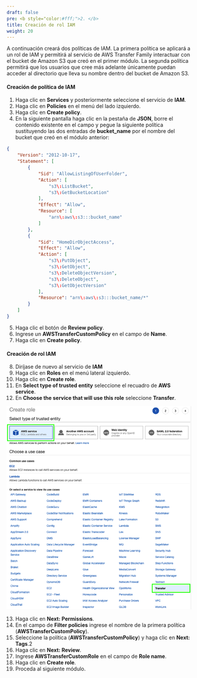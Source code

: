 ```yaml
---
draft: false
pre: <b style="color:#fff;">2. </b>
title: Creación de rol IAM
weight: 20
---
```

A continuación creará dos políticas de IAM. La primera política se aplicará a un rol de IAM y permitirá al servicio de AWS Transfer Family interactuar con el bucket de Amazon S3 que creó en el primer módulo. La segunda política permitirá que los usuarios que cree más adelante únicamente puedan acceder al directorio que lleva su nombre dentro del bucket de Amazon S3.

#### Creación de política de IAM

1. Haga clic en **Services** y posteriormente seleccione el servicio de **IAM**.
2. Haga clic en **Policies** en el menú del lado izquierdo.
3. Haga clic en **Create policy**.
4. En la siguiente pantalla haga clic en la pestaña de **JSON**, borre el contenido existente en el campo y pegue la siguiente política sustituyendo las dos entradas de **bucket_name** por el nombre del bucket que creó en el módulo anterior:

```json
{
    "Version": "2012-10-17",
    "Statement": [
        {
            "Sid": "AllowListingOfUserFolder",
            "Action": [
                "s3\:ListBucket",
                "s3\:GetBucketLocation"
            ],
            "Effect": "Allow",
            "Resource": [
                "arn\:aws\:s3:::bucket_name"
            ]
        },
        {
            "Sid": "HomeDirObjectAccess",
            "Effect": "Allow",
            "Action": [
                "s3\:PutObject",
                "s3\:GetObject",
                "s3\:DeleteObjectVersion",
                "s3\:DeleteObject",
                "s3\:GetObjectVersion"
            ],
            "Resource": "arn\:aws\:s3:::bucket_name/*"
        }
    ]
}
```

5. Haga clic el botón de **Review policy**.
6. Ingrese un **AWSTransferCustomPolicy** en el campo de **Name**.
7. Haga clic en **Create policy**.

#### Creación de rol IAM

8. Diríjase de nuevo al servicio de **IAM**
9. Haga clic en **Roles** en el menú lateral izquierdo.
10. Haga clic en **Create role**.
11. En **Select type of trusted entity** seleccione el recuadro de **AWS service**.
12. En **Choose the service that will use this role** seleccione **Transfer**.

![Create S3 bucket](/static/images/tr/crearrol.png)

13. Haga clic en **Next: Permissions**.
14. En el campo de **Filter policies** ingrese el nombre de la primera política (**AWSTransferCustomPolicy**).
15. Seleccione la política (**AWSTransferCustomPolicy**) y haga clic en **Next: Tags**.2
16. Haga clic en **Next: Review**.
17. Ingrese **AWSTransferCustomRole** en el campo de **Role name**.
18. Haga clic en **Create role**.
29. Proceda al siguiente módulo.